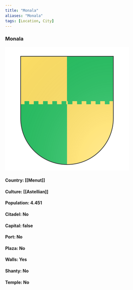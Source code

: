 ```yaml
---
title: "Monala"
aliases: "Monala"
tags: [Location, City]
---
```

### Monala
![](attachment/524cef84dfa622a5fe0ee91f140916ae.svg)

#### Country: [[Menut]]

#### Culture: [[Astellian]]

#### Population: 4.451

#### Citadel: No

#### Capital: false

#### Port: No

#### Plaza: No

#### Walls: Yes

#### Shanty: No

#### Temple: No

